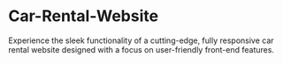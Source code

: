 # Car-Rental-Website

Experience the sleek functionality of a cutting-edge, fully responsive car rental website designed with a focus on user-friendly front-end features.

